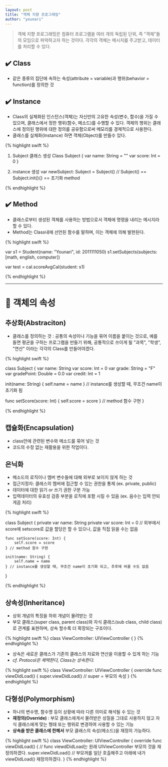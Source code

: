 ```yaml
---
layout: post
title: "객체 지향 프로그래밍"
author: "younari"
---
```


> 객체 지향 프로그래밍은 컴퓨터 프로그램을 여러 개의 독립된 단위, 즉 "객체"들의 모임으로 파악하고자 하는 것이다. 각각의 객체는 메시지를 주고받고, 데이터를 처리할 수 있다.

## ✔️ Class

- 같은 종류의 집단에 속하는 속성(attribute = variable)과 행위(behavior = function)를 정의한 것


## ✔️ Instance

- Class의 실체화된 인스턴스(객체)는 자신만의 고유한 속성(변수, 함수)을 가질 수 있으며, 클래스에서 정한 행위(함수, 메소드)를 수행할 수 있다. 객체의 행위는 클래스에 정의된 행위에 대한 정의를 공유함으로써 메모리를 경제적으로 사용한다. 
- 클래스를 실체화(Instance) 하면 객체(Object)를 만들수 있다.


{% highlight swift %}

01. Subject 클래스 생성
Class Subject {
	var name: String = ""
	var score: Int = 0
}

02. instance 생성
var newSubject: Subject = Subject()
// Subject() == Subject.init(){} == 초기화 method

{% endhighlight %}

## ✔️ Method
- 클래스로부터 생성된 객체를 사용하는 방법으로서 객체에 명령을 내리는 메시지라 할 수 있다.
- Method는 Class내에 선언된 함수를 말하며, 이는 객체에 의해 발현된다.

{% highlight swift %}

var s1 = Student(name: "Younari", id: 2011111050)
s1.setSubjects(subjects: [math, english, computer])
    
var test = cal.scoreAvgCal(student: s1)

{% endhighlight %}

<hr>

# 👀 객체의 속성

## **추상화(Abstraciton)**

- 클래스를 정의하는 것 : 공통의 속성이나 기능을 묶어 이름을 붙이는 것으로, 예를 들면 평균을 구하는 프로그램을 만들기 위해, 공통적으로 쓰이게 될 "과목", "학생", "연산" 이라는 각각의 Class를 만들어야겠다.

{% highlight swift %}

class Subject {
var name: String
var score: Int = 0
var grade: String = "F"
var gradePoint: Double = 0.0
var credit: Int = 1

init(name: String) {
    self.name = name
} // instance를 생성할 때, 무조건 name이 초기화 됨

func setScore(score: Int) {
    self.score = score
} // method 함수 구현
}

{% endhighlight %}

## **캡슐화(Encapsulation)**

- class안에 관련된 변수와 메소드를 묶어 넣는 것
- 코드의 수정 없는 재활용을 위한 작업이다.

	
## **은닉화**

- 메소드의 로직이나 멤버 변수들에 대해 외부로 보이지 않게 하는 것 
- 접근지정자: 클래스의 멤버에 접근할 수 있는 권한을 통제 (ex. private, public)
- 데이터에 대한 읽기 or 쓰기 권한 구분 가능
- 입력데이터의 유효성 검증 부분을 로직에 포함 시킬 수 있음 (ex. 음수는 입력 안되게끔 처리)

{% highlight swift %}

class Subject {
    private var name: String
    private var score: Int = 0
    // 외부에서 score에 setscore로 값을 할당은 할 수 있으나, 값을 직접 읽을 수는 없음

    func setScore(score: Int) {
        self.score = score
    } // method 함수 구현
    
    init(name: String) {
        self.name = name
    } // instance를 생성할 때, 무조건 name이 초기화 되고, 추후에 바꿀 수도 없음
}

{% endhighlight %}


## **상속성(Inheritance)**

- 상위 개념의 특징을 하위 개념이 물려받는 것
- 부모 클래스(super class, parent class)와 자식 클래스(sub class, child class)로 관계를 표현하며, 상속 할수록 더 확장되는 구조이다. 

{% highlight swift %}
class ViewController: UIViewController { }
{% endhighlight %}

- 상속은 새로운 클래스가 기존의 클래스의 자료와 연산을 이용할 수 있게 하는 기능
- *cf. Protocol은 채택한다, Class는 상속한다.*

{% highlight swift %}
class ViewController: UIViewController {
    override func viewDidLoad() {
        super.viewDidLoad()
        // super = 부모의 속성
}
{% endhighlight %}
        

## **다형성(Polymorphism)**

- 하나의 변수명, 함수명 등이 상황에 따라 다른 의미로 해석될 수 있는 것
- **재정의(Override)** : 부모 클래스에게서 물려받은 성질을 그대로 사용하지 않고 자식 클래스에게 맞는 형태 또는 행위로 변경하여 사용할 수 있는 기능
- **상속을 받은 클래스에 한해서** 부모 클래스의 속성(메소드)을 재정의 가능하다.

{% highlight swift %}
class ViewController: UIViewController {
    override func viewDidLoad() {
    // func viewdDidLoad는 원래 UIViewController 부모의 것을 재정의하겠다.
        super.viewDidLoad()
        // 부모꺼를 일단 호출해주고 아래에 내가  viewDidLoad() 재정의하겠다.
}
{% endhighlight %}
